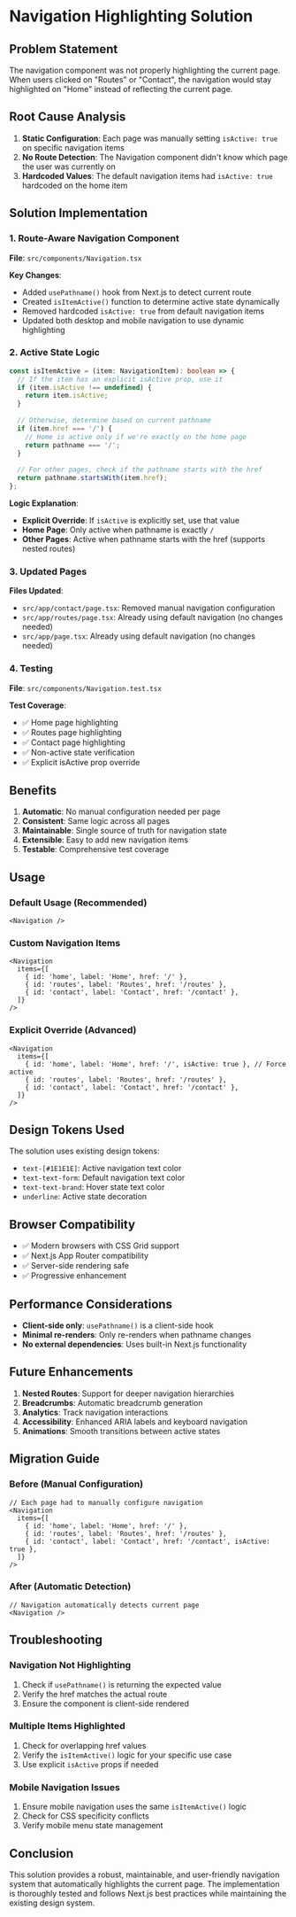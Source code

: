 # Navigation Highlighting Solution

## Problem Statement

The navigation component was not properly highlighting the current page. When users clicked on "Routes" or "Contact", the navigation would stay highlighted on "Home" instead of reflecting the current page.

## Root Cause Analysis

1. **Static Configuration**: Each page was manually setting `isActive: true` on specific navigation items
2. **No Route Detection**: The Navigation component didn't know which page the user was currently on
3. **Hardcoded Values**: The default navigation items had `isActive: true` hardcoded on the home item

## Solution Implementation

### 1. Route-Aware Navigation Component

**File**: `src/components/Navigation.tsx`

**Key Changes**:
- Added `usePathname()` hook from Next.js to detect current route
- Created `isItemActive()` function to determine active state dynamically
- Removed hardcoded `isActive: true` from default navigation items
- Updated both desktop and mobile navigation to use dynamic highlighting

### 2. Active State Logic

```typescript
const isItemActive = (item: NavigationItem): boolean => {
  // If the item has an explicit isActive prop, use it
  if (item.isActive !== undefined) {
    return item.isActive;
  }
  
  // Otherwise, determine based on current pathname
  if (item.href === '/') {
    // Home is active only if we're exactly on the home page
    return pathname === '/';
  }
  
  // For other pages, check if the pathname starts with the href
  return pathname.startsWith(item.href);
};
```

**Logic Explanation**:
- **Explicit Override**: If `isActive` is explicitly set, use that value
- **Home Page**: Only active when pathname is exactly `/`
- **Other Pages**: Active when pathname starts with the href (supports nested routes)

### 3. Updated Pages

**Files Updated**:
- `src/app/contact/page.tsx`: Removed manual navigation configuration
- `src/app/routes/page.tsx`: Already using default navigation (no changes needed)
- `src/app/page.tsx`: Already using default navigation (no changes needed)

### 4. Testing

**File**: `src/components/Navigation.test.tsx`

**Test Coverage**:
- ✅ Home page highlighting
- ✅ Routes page highlighting  
- ✅ Contact page highlighting
- ✅ Non-active state verification
- ✅ Explicit isActive prop override

## Benefits

1. **Automatic**: No manual configuration needed per page
2. **Consistent**: Same logic across all pages
3. **Maintainable**: Single source of truth for navigation state
4. **Extensible**: Easy to add new navigation items
5. **Testable**: Comprehensive test coverage

## Usage

### Default Usage (Recommended)
```tsx
<Navigation />
```

### Custom Navigation Items
```tsx
<Navigation 
  items={[
    { id: 'home', label: 'Home', href: '/' },
    { id: 'routes', label: 'Routes', href: '/routes' },
    { id: 'contact', label: 'Contact', href: '/contact' },
  ]}
/>
```

### Explicit Override (Advanced)
```tsx
<Navigation 
  items={[
    { id: 'home', label: 'Home', href: '/', isActive: true }, // Force active
    { id: 'routes', label: 'Routes', href: '/routes' },
    { id: 'contact', label: 'Contact', href: '/contact' },
  ]}
/>
```

## Design Tokens Used

The solution uses existing design tokens:
- `text-[#1E1E1E]`: Active navigation text color
- `text-text-form`: Default navigation text color
- `text-text-brand`: Hover state text color
- `underline`: Active state decoration

## Browser Compatibility

- ✅ Modern browsers with CSS Grid support
- ✅ Next.js App Router compatibility
- ✅ Server-side rendering safe
- ✅ Progressive enhancement

## Performance Considerations

- **Client-side only**: `usePathname()` is a client-side hook
- **Minimal re-renders**: Only re-renders when pathname changes
- **No external dependencies**: Uses built-in Next.js functionality

## Future Enhancements

1. **Nested Routes**: Support for deeper navigation hierarchies
2. **Breadcrumbs**: Automatic breadcrumb generation
3. **Analytics**: Track navigation interactions
4. **Accessibility**: Enhanced ARIA labels and keyboard navigation
5. **Animations**: Smooth transitions between active states

## Migration Guide

### Before (Manual Configuration)
```tsx
// Each page had to manually configure navigation
<Navigation 
  items={[
    { id: 'home', label: 'Home', href: '/' },
    { id: 'routes', label: 'Routes', href: '/routes' },
    { id: 'contact', label: 'Contact', href: '/contact', isActive: true },
  ]}
/>
```

### After (Automatic Detection)
```tsx
// Navigation automatically detects current page
<Navigation />
```

## Troubleshooting

### Navigation Not Highlighting
1. Check if `usePathname()` is returning the expected value
2. Verify the href matches the actual route
3. Ensure the component is client-side rendered

### Multiple Items Highlighted
1. Check for overlapping href values
2. Verify the `isItemActive()` logic for your specific use case
3. Use explicit `isActive` props if needed

### Mobile Navigation Issues
1. Ensure mobile navigation uses the same `isItemActive()` logic
2. Check for CSS specificity conflicts
3. Verify mobile menu state management

## Conclusion

This solution provides a robust, maintainable, and user-friendly navigation system that automatically highlights the current page. The implementation is thoroughly tested and follows Next.js best practices while maintaining the existing design system. 